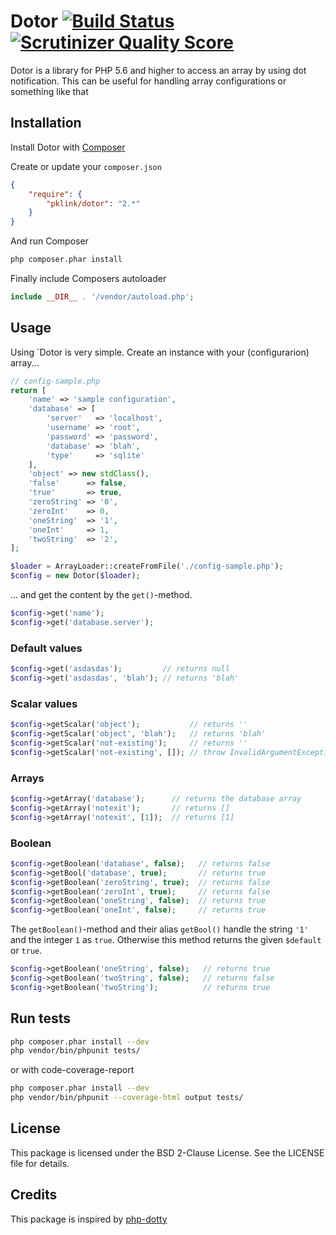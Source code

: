 # Dotor [![Build Status](https://travis-ci.org/pklink/dotor.png?branch=master)](https://travis-ci.org/pklink/dotor) [![Scrutinizer Quality Score](https://scrutinizer-ci.com/g/pklink/dotor/badges/quality-score.png?s=8339e7587ee2f331e692d29a304f4e97d2455fac)](https://scrutinizer-ci.com/g/pklink/dotor/)

Dotor is a library for PHP 5.6 and higher to access an array by using dot notification. This can be useful for handling array configurations or something like that

## Installation

Install Dotor with [Composer](http://getcomposer.org/)

Create or update your `composer.json`

```json
{
    "require": {
        "pklink/dotor": "2.*"
    }
}
```

And run Composer

```sh
php composer.phar install
```

Finally include Composers autoloader

```php
include __DIR__ . '/vendor/autoload.php';
```

## Usage

Using `Dotor is very simple. Create an instance with your (configurarion) array...

```php
// config-sample.php
return [
    'name' => 'sample configuration',
    'database' => [
        'server'   => 'localhost',
        'username' => 'root',
        'password' => 'password',
        'database' => 'blah',
        'type'     => 'sqlite'
    ],
    'object' => new stdClass(),
    'false'      => false,
    'true'       => true,
    'zeroString' => '0',
    'zeroInt'    => 0,
    'oneString'  => '1',
    'oneInt'     => 1,
    'twoString'  => '2',
];
```

```php
$loader = ArrayLoader::createFromFile('./config-sample.php');
$config = new Dotor($loader);
```

... and get the content by the `get()`-method.

```php
$config->get('name');
$config->get('database.server');
```

### Default values

```php
$config->get('asdasdas');         // returns null
$config->get('asdasdas', 'blah'); // returns 'blah'
```

### Scalar values

```php
$config->getScalar('object');           // returns ''
$config->getScalar('object', 'blah');   // returns 'blah'
$config->getScalar('not-existing');     // returns ''
$config->getScalar('not-existing', []); // throw InvalidArgumentException
```

### Arrays

```php
$config->getArray('database');      // returns the database array
$config->getArray('notexit');       // returns []
$config->getArray('notexit', [1]);  // returns [1]
```

### Boolean

```php
$config->getBoolean('database', false);   // returns false
$config->getBool('database', true);       // returns true
$config->getBoolean('zeroString', true);  // returns false
$config->getBoolean('zeroInt', true);     // returns false
$config->getBoolean('oneString', false);  // returns true
$config->getBoolean('oneInt', false);     // returns true
```

The `getBoolean()`-method and their alias `getBool()` handle the string `'1'` and the integer `1` as `true`. Otherwise this
method returns the given `$default` or `true`.

```php
$config->getBoolean('oneString', false);   // returns true
$config->getBoolean('twoString', false);   // returns false
$config->getBoolean('twoString');          // returns true
```


## Run tests

```bash
php composer.phar install --dev
php vendor/bin/phpunit tests/
```

or with code-coverage-report

```bash
php composer.phar install --dev
php vendor/bin/phpunit --coverage-html output tests/
```

## License

This package is licensed under the BSD 2-Clause License. See the LICENSE file for details.

## Credits

This package is inspired by [php-dotty](https://github.com/thesmart/php-dotty)